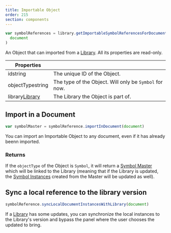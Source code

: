 ```yaml
---
title: Importable Object
order: 215
section: components
---
```


```javascript
var symbolReferences = library.getImportableSymbolReferencesForDocument(
  document
)
```

An Object that can imported from a [Library](#library). All its properties are read-only.

| Properties                                               |                                                        |
| -------------------------------------------------------- | ------------------------------------------------------ |
| id<span class="arg-type">string</span>                   | The unique ID of the Object.                           |
| objectType<span class="arg-type">string</span>           | The type of the Object. Will only be `Symbol` for now. |
| library<span class="arg-type">[Library](#library)</span> | The Library the Object is part of.                     |

## Import in a Document

```javascript
var symbolMaster = symbolReference.importInDocument(document)
```

You can import an Importable Object to any document, even if it has already beenn imported.

### Returns

If the `objectType` of the Object is `Symbol`, it will return a [Symbol Master](#symbol-master) which will be linked to the Library (meaning that if the Library is updated, the [Symbol Instances](#symbol-instance) created from the Master will be updated as well).

## Sync a local reference to the library version

```javascript
symbolReference.syncLocalDocumentInstancesWithLibrary(document)
```

If a [Library](#library) has some updates, you can synchronize the local instances to the Library's version and bypass the panel where the user chooses the updated to bring.
